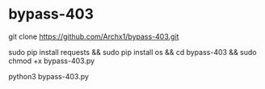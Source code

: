 # bypass-403


git clone https://github.com/Archx1/bypass-403.git 

sudo pip install requests && sudo pip install os && cd bypass-403 && sudo chmod +x bypass-403.py

python3 bypass-403.py
